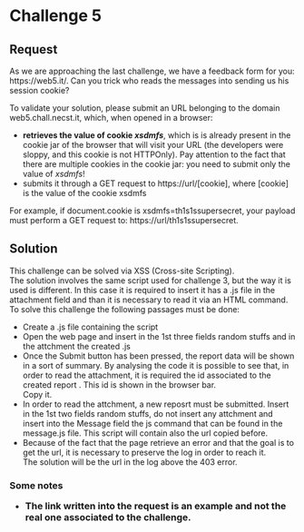 <h1>Challenge 5</h1>
<h2>Request</h2>
As we are approaching the last challenge, we have a feedback form for you: https://web5.it/. 
Can you trick who reads the messages into sending us his session cookie?<br>

To validate your solution, please submit an URL belonging to the domain web5.chall.necst.it, which, when opened in a browser:
<ul>
  <li><strong>retrieves the value of cookie <em>xsdmfs</em></strong>, which is is already present in the cookie jar of the browser that will 
  visit your URL (the developers were sloppy, and this cookie is not HTTPOnly). Pay attention to the fact that there 
  are multiple cookies in the cookie jar: you need to submit only the value of <em>xsdmfs</em>!</li>
  <li>submits it through a GET request to https://url/[cookie], where [cookie] is the value of the cookie xsdmfs</li>
</ul>
For example, if document.cookie is xsdmfs=th1s1ssupersecret, your payload must perform a GET request to:
https://url/th1s1ssupersecret.

<h2>Solution</h2>
This challenge can be solved via XSS (Cross-site Scripting).<br>
The solution involves the same script used for challenge 3, but the way it is used is different.
In this case it is required to insert it has a .js file in the attachment field and than it is necessary
to read it via an HTML command.<br>
To solve this challenge the following passages must be done:
<ul>
  <li> Create a .js file containing the script </li>
  <li> Open the web page and insert in the 1st three fields random stuffs and in the
  attchment the created .js</li> 
  <li>Once the Submit button has been pressed, the report data will be shown in a sort of summary. By analysing the code 
  it is possible to see that, in order to read the attachment, it is required the id associated to the created report . This id
  is shown in the browser bar. <br> Copy it.</li>
  <li> In order to read the attchment, a new reposrt must be submitted. Insert in the 1st two fields
  random stuffs, do not insert any attchment and insert into the Message field the js command that can be found in the 
  message.js file. This script will contain also the url copied before.</li>
  <li> Because of the fact that the page retrieve an error and that the goal is to get the url, it is necessary to preserve the log 
  in order to reach it.<br> The solution will be the url in the log above the 403 error.</li>
</ul>

<h3>Some notes</li>
<ul>
<li> The link written into the request is an example and not the real one associated to the challenge.</li>
</ul>